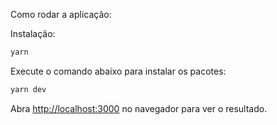 Como rodar a aplicação:

Instalação:

```bash
yarn
```

Execute o comando abaixo para instalar os pacotes:

```bash
yarn dev
```

Abra [http://localhost:3000](http://localhost:3000) no navegador para ver o resultado.
